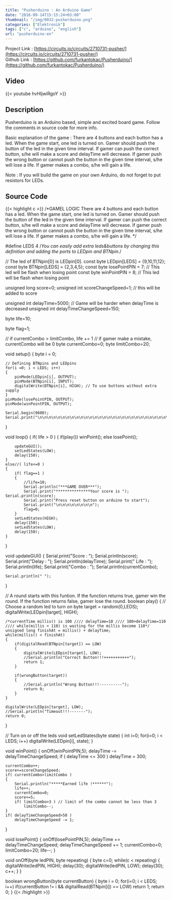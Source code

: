 ```yaml
---
title: "Pusherduino : An Arduino Game"
date: "2016-09-14T15:15:24+03:00"
thumbnail: "/img/0032-pusherduino.png"
categories: ["Elektronik"]
tags: ["c", "arduino", "english"]
url: "pusherduino-en"
---
```


Project Link : [https://circuits.io/circuits/2710731-pusher/](https://circuits.io/circuits/2710731-pusher/) </br>
Github Link : [https://github.com/furkantokac/Pusherduino/](https://github.com/furkantokac/Pusherduino/)

## Video
{{< youtube hvHljwiRgoY >}} </br>

## Description
Pusherduino is an Arduino based, simple and excited board game. Follow the comments in source code for more info.

Basic explanation of the game : There are 4 buttons and each button has a led. When the game start, one led is turned on. Gamer should push the button of the led in the given time interval. If gamer can push the correct button, s/he will make a score and delayTime will decrease. If gamer push the wrong button or cannot push the button in the given time interval, s/he will lose a life. If gamer makes a combo, s/he will gain a life.

Note : If you will build the game on your own Arduino, do not forget to put resistors for LEDs.

## Source Code
{{< highlight c >}}
/*GAMEL LOGIC
There are 4 buttons and each button has a led. When the game start, one led is turned on.
Gamer should push the button of the led in the given time interval. If gamer can push the
correct button, s/he will make a score and delayTime will decrease. If gamer push the wrong
button or cannot push the button in the given time interval, s/he will lose a life. If gamer
makes a combo, s/he will gain a life.
*/

#define LEDS 4
/*You can easily add extra leds&buttons by changing this definition and adding the ports
to LEDpin and BTNpin.*/

// The led of BTNpin[0] is LEDpin[0].
const byte LEDpin[LEDS] = {9,10,11,12};
const byte BTNpin[LEDS] = {2,3,4,5};
const byte losePointPIN = 7; // This led will be flash when losing point
const byte winPointPIN  = 8; // This led will be flash when losing point

unsigned long score=0;
unsigned int scoreChangeSpeed=1; // this will be added to score

unsigned int delayTime=5000; // Game will be harder when delayTime is decreased
unsigned int delayTimeChangeSpeed=150;

byte life=10;

byte flag=1;

// if currentCombo > limitCombo, life += 1
// if gamer make a mistake, currentCombo will be 0
byte currentCombo=0;
byte limitCombo=20;

void setup()
{
    byte i = 0;
    
    // Defining BTNpins and LEDpins
    for(i =0; i < LEDS; i++)
    {
        pinMode(LEDpin[i], OUTPUT);
        pinMode(BTNpin[i], INPUT);
        digitalWrite(BTNpin[i], HIGH); // To use buttons without extra supply
    }
    pinMode(losePointPIN, OUTPUT);
    pinMode(winPointPIN, OUTPUT);
    
    Serial.begin(9600);
    Serial.print("\n\n\n\n\n\n\n\n\n\n\n\n\n\n\n\n\n\n\n\n\n\n\n\n\n\n\n\n\n\n\n\n\n\n\n\n\n\n\n\n\n\n\n\n");
}

void loop()
{
    if( life > 0 )
    {
        if(play())
            winPoint();
        else
            losePoint();

        updateGUI();
        setLedStates(LOW);
        delay(150);
    }
    else//( life<=0 )
    {
        if( flag==1 )
        {
            //life=10;
            Serial.println("***GAME OVER***");
            Serial.print("***************Your score is "); Serial.println(score);
            Serial.print("Press reset button on arduino to start");
            Serial.print("\n\n\n\n\n\n\n\n");
            flag=0;
        }
        setLedStates(HIGH);
        delay(150);
        setLedStates(LOW);
        delay(150);
    }
}

void updateGUI()
{
    Serial.print("Score : "); Serial.println(score);
    Serial.print("Delay : "); Serial.println(delayTime);
    Serial.print(" Life : "); Serial.println(life);
    Serial.print("Combo : "); Serial.println(currentCombo);
    
    Serial.println(" ");
}

// A round starts with this funtion. If the function returns true, gamer win the round. If the function returns false, gamer lose the round.
boolean play()
{
    // Choose a random led to turn on
    byte target = random(0,LEDS);
    digitalWrite(LEDpin[target], HIGH);
  
    /*currentTime millis() is 100 //// delayTime=10 //// 100+delayTime=110 //// while(millis < 110) is waiting for the millis become 110*/
    unsigned long finishAt = millis() + delayTime;
    while(millis() < finishAt)
    {
        if(digitalRead(BTNpin[target]) == LOW) 
        {
            digitalWrite(LEDpin[target], LOW);
            //Serial.println("Correct Button!!!+++++++++++");
            return 1;
        }
    
        if(wrongButton(target))
        {
            //Serial.println("Wrong Button!!!----------");
            return 0;
        }
    }
  
    digitalWrite(LEDpin[target], LOW);
    //Serial.println("Timeout!!!-------");
    return 0;
}

// Turn on or off the leds
void setLedStates(byte state)
{
    int i=0;
    for(i=0; i < LEDS; i++)
        digitalWrite(LEDpin[i], state);
}

void winPoint()
{
    onOff(winPointPIN,5);
    delayTime -= delayTimeChangeSpeed;
    if ( delayTime <= 300 )
        delayTime = 300;
    
    currentCombo++;
    score+=scoreChangeSpeed;
    if( currentCombo>limitCombo )
    {
        Serial.println("*****Earned life !******");
        life++;
        currentCombo=0;
        score+=5;
        if( limitCombo>3 ) // limit of the combo cannot be less than 3
            limitCombo--;
    }
    if( delayTimeChangeSpeed>50 )
        delayTimeChangeSpeed -= 1;
}

void losePoint()
{
    onOff(losePointPIN,5);
    delayTime += delayTimeChangeSpeed;
    delayTimeChangeSpeed += 1;
    currentCombo=0;
    limitCombo=20;
    life--;
}

void onOff(byte ledPIN, byte repeating)
{
    byte c=0;
    while(c < repeating)
    {
        digitalWrite(ledPIN, HIGH);
        delay(30);
        digitalWrite(ledPIN, LOW);
        delay(30);
        c++;
    }
}

boolean wrongButton(byte currentButton)
{
    byte i = 0;
    for(i=0; i < LEDS; i++)
        if(currentButton != i && digitalRead(BTNpin[i]) == LOW)
            return 1;
    return 0;
}
{{< /highlight >}}
